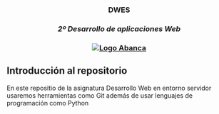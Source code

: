 <h3 align="center"> <b>DWES</b> </h3>
<h3 align="center"><i> 2º Desarrollo de aplicaciones Web </i></h3>
<h3 align="center">
  <a href="https://www.afundacion.org"><img src="https://www.afundacion.org/images/afundacionlogo.png" alt="Logo Abanca"></a>
</h3>

## Introducción al repositorio
<p>
  En este repositio de la asignatura Desarrollo Web en entorno servidor usaremos herramientas como Git además de usar lenguajes de programación como Python
</p>



